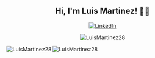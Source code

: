 <h2 align="center"> Hi, I'm Luis Martinez! 👋🏻</h2>
<p align="center">
	<a href="https://www.linkedin.com/in/luis-martinez-529324153/"><img src="https://img.shields.io/badge/-LuisMartinez-blue?style=flat-square&logo=Linkedin&logoColor=white&link=https://www.linkedin.com/in/luis-martinez-529324153/" alt="LinkedIn"></a>
</p>

<p align="center"> <img src="https://github-readme-stats.vercel.app/api?username=LuisMartinez28&show_icons=true&theme=tokyonight" alt="LuisMartinez28" /> </p>
 <img align="left" src="https://github-readme-stats.vercel.app/api/top-langs/?username=LuisMartinez28&layout=compact" alt="LuisMartinez28" />
 <img src="https://github-readme-stats.vercel.app/api/pin/?username=LuisMartinez28&repo=pos" alt="LuisMartinez28" />
